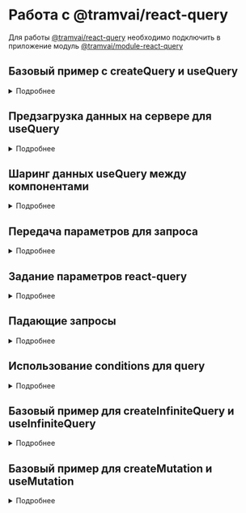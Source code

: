 # Работа с @tramvai/react-query

Для работы [@tramvai/react-query](features/react-query/api.md) необходимо подключить в приложение модуль [@tramvai/module-react-query](references/modules/react-query.md)

## Базовый пример c createQuery и useQuery

<p>
<details>
<summary>Подробнее</summary>

@inline components/use-query-base.tsx

</details>
</p>

## Предзагрузка данных на сервере для useQuery

<p>
<details>
<summary>Подробнее</summary>

@inline components/use-query-prefetch.tsx

</details>
</p>

## Шаринг данных useQuery между компонентами

<p>
<details>
<summary>Подробнее</summary>

@inline components/use-same-query-many-components.tsx

</details>
</p>

## Передача параметров для запроса

<p>
<details>
<summary>Подробнее</summary>

@inline components/use-query-parameters.tsx

</details>
</p>

## Задание параметров react-query

<p>
<details>
<summary>Подробнее</summary>

@inline components/use-query-options.tsx

</details>
</p>

## Падающие запросы

<p>
<details>
<summary>Подробнее</summary>

@inline components/use-query-fail.tsx

</details>
</p>

## Использование conditions для query

<p>
<details>
<summary>Подробнее</summary>

@inline components/use-query-conditions.tsx

</details>
</p>

## Базовый пример для createInfiniteQuery и useInfiniteQuery

<p>
<details>
<summary>Подробнее</summary>

@inline components/use-infinite-query.tsx

</details>
</p>

## Базовый пример для createMutation и useMutation

<p>
<details>
<summary>Подробнее</summary>

@inline components/use-mutation.tsx

</details>
</p>

